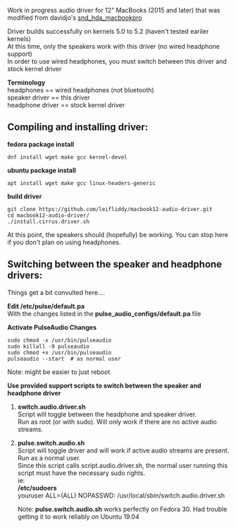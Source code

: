 Work in progress audio driver for 12" MacBooks (2015 and later) that was modified from davidjo's [snd_hda_macbookpro](https://github.com/davidjo/snd_hda_macbookpro)

Driver builds successfully on kernels 5.0 to 5.2 (haven't tested eariler kernels)  
At this time, only the speakers work with this driver (no wired headphone support)  
In order to use wired headphones, you must switch between this driver and stock kernel driver  

**Terminology**   
headphones == wired headphones (not bluetooth)  
speaker driver == this driver   
headphone driver == stock kernel driver  


Compiling and installing driver:
-------------

**fedora package install**
```
dnf install wget make gcc kernel-devel
```
**ubuntu package install**  
```
apt install wget make gcc linux-headers-generic
```
**build driver**  
```
git clone https://github.com/leifliddy/macbook12-audio-driver.git  
cd macbook12-audio-driver/
./install.cirrus.driver.sh
```

At this point, the speakers should (hopefully) be working. You can stop here if you don't plan on using headphones.



Switching between the speaker and headphone drivers:
-----------
Things get a bit convulted here....

**Edit /etc/pulse/default.pa**  
   With the changes listed in the **pulse_audio_configs/default.pa** file

**Activate PulseAudio Changes**  
```
sudo chmod -x /usr/bin/pulseaudio
sudo killall -9 pulseaudio
sudo chmod +x /usr/bin/pulseaudio
pulseaudio --start  # as normal user
```
Note: might be easier to just reboot  


**Use provided support scripts to switch between the speaker and headphone driver**  
1. **switch.audio.driver.sh**  
   Script will toggle between the headphone and speaker driver.  
   Run as root (or with sudo). Will only work if there are no active audio streams.  

2. **pulse.switch.audio.sh**  
   Script will toggle driver and will work if active audio streams are present.  
   Run as a normal user.  
   Since this script calls script.audio.driver.sh, the normal user running this script must have the necessary sudo rights.  
   ie:  
   **/etc/sudoers**   
   youruser ALL=(ALL) NOPASSWD: /usr/local/sbin/switch.audio.driver.sh 

   Note: **pulse.switch.audio.sh** works perfectly on Fedora 30. Had trouble getting it to work reliably on Ubuntu 19.04  
